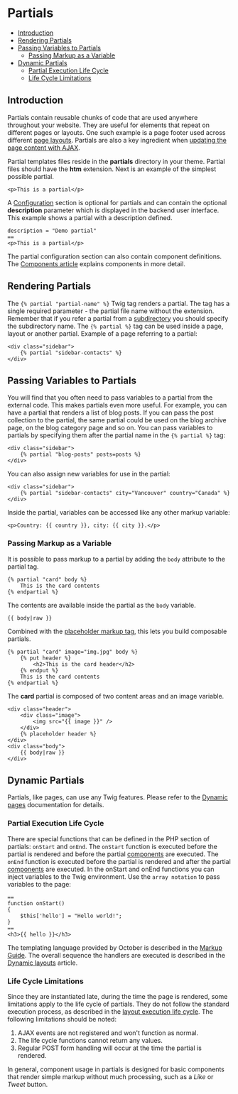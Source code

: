 # Partials

- [Introduction](#introduction)
- [Rendering Partials](#rendering-partials)
- [Passing Variables to Partials](#partial-variables)
    - [Passing Markup as a Variable](#partial-markup-variable)
- [Dynamic Partials](#dynamic-partials)
    - [Partial Execution Life Cycle](#partial-life-cycle)
    - [Life Cycle Limitations](#life-cycle-limitations)

<a name="introduction"></a>
## Introduction

Partials contain reusable chunks of code that are used anywhere throughout your website. They are useful for elements that repeat on different pages or layouts. One such example is a page footer used across different [page layouts](layouts). Partials are also a key ingredient when [updating the page content with AJAX](../ajax/update-partials).

Partial templates files reside in the **partials** directory in your theme. Partial files should have the **htm** extension. Next is an example of the simplest possible partial.

    <p>This is a partial</p>

A [Configuration](themes#configuration-section) section is optional for partials and can contain the optional **description** parameter which is displayed in the backend user interface. This example shows a partial with a description defined.

    description = "Demo partial"
    ==
    <p>This is a partial</p>

The partial configuration section can also contain component definitions. The [Components article](components) explains components in more detail.

<a name="rendering-partials"></a>
## Rendering Partials

The `{% partial "partial-name" %}` Twig tag renders a partial. The tag has a single required parameter - the partial file name without the extension. Remember that if you refer a partial from a [subdirectory](themes#subdirectories) you should specify the subdirectory name. The `{% partial %}` tag can be used inside a page, layout or another partial. Example of a page referring to a partial:

    <div class="sidebar">
        {% partial "sidebar-contacts" %}
    </div>

<a name="partial-variables"></a>
## Passing Variables to Partials

You will find that you often need to pass variables to a partial from the external code. This makes partials even more useful. For example, you can have a partial that renders a list of blog posts. If you can pass the post collection to the partial, the same partial could be used on the blog archive page, on the blog category page and so on. You can pass variables to partials by specifying them after the partial name in the `{% partial %}` tag:

    <div class="sidebar">
        {% partial "blog-posts" posts=posts %}
    </div>

You can also assign new variables for use in the partial:

    <div class="sidebar">
        {% partial "sidebar-contacts" city="Vancouver" country="Canada" %}
    </div>

Inside the partial, variables can be accessed like any other markup variable:

    <p>Country: {{ country }}, city: {{ city }}.</p>

<a name="partial-markup-variable"></a>
### Passing Markup as a Variable

It is possible to pass markup to a partial by adding the `body` attribute to the partial tag.

    {% partial "card" body %}
        This is the card contents
    {% endpartial %}

The contents are available inside the partial as the `body` variable.

    {{ body|raw }}

Combined with the [placeholder markup tag](../markup/tag-placeholder), this lets you build composable partials.

    {% partial "card" image="img.jpg" body %}
        {% put header %}
            <h2>This is the card header</h2>
        {% endput %}
        This is the card contents
    {% endpartial %}

The **card** partial is composed of two content areas and an image variable.

    <div class="header">
        <div class="image">
            <img src="{{ image }}" />
        </div>
        {% placeholder header %}
    </div>
    <div class="body">
        {{ body|raw }}
    </div>

<a name="dynamic-partials"></a>
## Dynamic Partials

Partials, like pages, can use any Twig features. Please refer to the [Dynamic pages](pages#dynamic-pages) documentation for details.

<a name="partial-life-cycle"></a>
### Partial Execution Life Cycle

There are special functions that can be defined in the PHP section of partials: `onStart` and `onEnd`. The `onStart` function is executed before the partial is rendered and before the partial [components](components) are executed. The `onEnd` function is executed before the partial is rendered and after the partial [components](components) are executed. In the onStart and onEnd functions you can inject variables to the Twig environment. Use the `array notation` to pass variables to the page:

    ==
    function onStart()
    {
        $this['hello'] = "Hello world!";
    }
    ==
    <h3>{{ hello }}</h3>

The templating language provided by October is described in the [Markup Guide](../markup). The overall sequence the handlers are executed is described in the [Dynamic layouts](layouts#dynamic-layouts) article.

<a name="life-cycle-limitations"></a>
### Life Cycle Limitations

Since they are instantiated late, during the time the page is rendered, some limitations apply to the life cycle of partials. They do not follow the standard execution process, as described in the [layout execution life cycle](layouts#dynamic-layouts). The following limitations should be noted:

1. AJAX events are not registered and won't function as normal.
1. The life cycle functions cannot return any values.
1. Regular POST form handling will occur at the time the partial is rendered.

In general, component usage in partials is designed for basic components that render simple markup without much processing, such as a *Like* or *Tweet* button.
